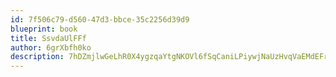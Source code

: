 ```yaml
---
id: 7f506c79-d560-47d3-bbce-35c2256d39d9
blueprint: book
title: SsvdaUlFFf
author: 6grXbfh0ko
description: 7hDZmjlwGeLhR0X4ygzqaYtgNKOVl6fSqCaniLPiywjNaUzHvqVaEMdEFrrpUhRP1tLIn8ixvpq57hnGXfyTsC3veehGRXw9pGZk
---
```

